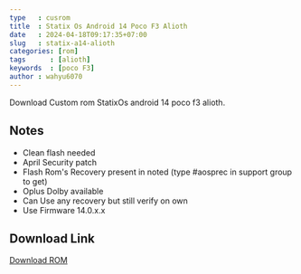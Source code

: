 ```yaml
---
type   : cusrom
title  : Statix Os Android 14 Poco F3 Alioth
date   : 2024-04-18T09:17:35+07:00
slug   : statix-a14-alioth
categories: [rom]
tags      : [alioth]
keywords  : [poco F3]
author : wahyu6070
---
```


Download Custom rom StatixOs android 14 poco f3 alioth.

## Notes
- Clean flash needed
- April Security patch
- Flash Rom's Recovery present in noted (type #aosprec in support group to get)
- Oplus Dolby available 
- Can Use any recovery but still verify on own 
- Use Firmware 14.0.x.x
 

## Download Link
[Download ROM](https://drive.google.com/file/d/1E2doZJndq6pSaFZniXL4MrqbvhcvFkEf/view?usp=sharing)
